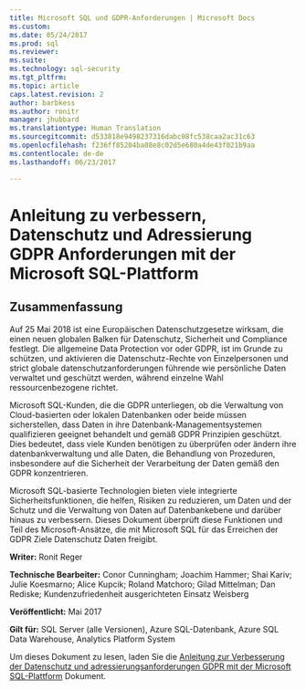 ```yaml
---
title: Microsoft SQL und GDPR-Anforderungen | Microsoft Docs
ms.custom: 
ms.date: 05/24/2017
ms.prod: sql
ms.reviewer: 
ms.suite: 
ms.technology: sql-security
ms.tgt_pltfrm: 
ms.topic: article
caps.latest.revision: 2
author: barbkess
ms.author: ronitr
manager: jhubbard
ms.translationtype: Human Translation
ms.sourcegitcommit: d533818e9498237316dabc08fc538caa2ac31c63
ms.openlocfilehash: f236ff85204ba08e8c02d5e680a4de43f021b9aa
ms.contentlocale: de-de
ms.lasthandoff: 06/23/2017

---
```

# <a name="guide-to-enhancing-privacy-and-addressing-gdpr-requirements-with-the-microsoft-sql-platform"></a>Anleitung zu verbessern, Datenschutz und Adressierung GDPR Anforderungen mit der Microsoft SQL-Plattform


## <a name="summary"></a>Zusammenfassung
Auf 25 Mai 2018 ist eine Europäischen Datenschutzgesetze wirksam, die einen neuen globalen Balken für Datenschutz, Sicherheit und Compliance festlegt. Die allgemeine Data Protection vor oder GDPR, ist im Grunde zu schützen, und aktivieren die Datenschutz-Rechte von Einzelpersonen und strict globale datenschutzanforderungen führende wie persönliche Daten verwaltet und geschützt werden, während einzelne Wahl ressourcenbezogene richtet. 

Microsoft SQL-Kunden, die die GDPR unterliegen, ob die Verwaltung von Cloud-basierten oder lokalen Datenbanken oder beide müssen sicherstellen, dass Daten in ihre Datenbank-Managementsystemen qualifizieren geeignet behandelt und gemäß GDPR Prinzipien geschützt. Dies bedeutet, dass viele Kunden benötigen zu überprüfen oder ändern ihre datenbankverwaltung und alle Daten, die Behandlung von Prozeduren, insbesondere auf die Sicherheit der Verarbeitung der Daten gemäß den GDPR konzentrieren.

Microsoft SQL-basierte Technologien bieten viele integrierte Sicherheitsfunktionen, die helfen, Risiken zu reduzieren, um Daten und der Schutz und die Verwaltung von Daten auf Datenbankebene und darüber hinaus zu verbessern. Dieses Dokument überprüft diese Funktionen und Teil des Microsoft-Ansätze, die mit Microsoft SQL für das Erreichen der GDPR Ziele Datenschutz Daten freigibt.
   
  
**Writer:** Ronit Reger

**Technische Bearbeiter:** Conor Cunningham; Joachim Hammer; Shai Kariv; Julie Koesmarno; Alice Kupcik; Roland Matchoro; Gilad Mittelman; Dan Rediske; Kundenzufriedenheit ausgerichteten Einsatz Weisberg 
  
**Veröffentlicht:** Mai 2017  
  
**Gilt für:** SQL Server (alle Versionen), Azure SQL-Datenbank, Azure SQL Data Warehouse, Analytics Platform System 
  
Um dieses Dokument zu lesen, laden Sie die [Anleitung zur Verbesserung der Datenschutz und adressierungsanforderungen GDPR mit der Microsoft SQL-Plattform](http://download.microsoft.com/download/4/9/4/4948194B-A613-49ED-90A5-5144313549AB/microsoft-sql-and-the-gdpr.pdf) Dokument.   

